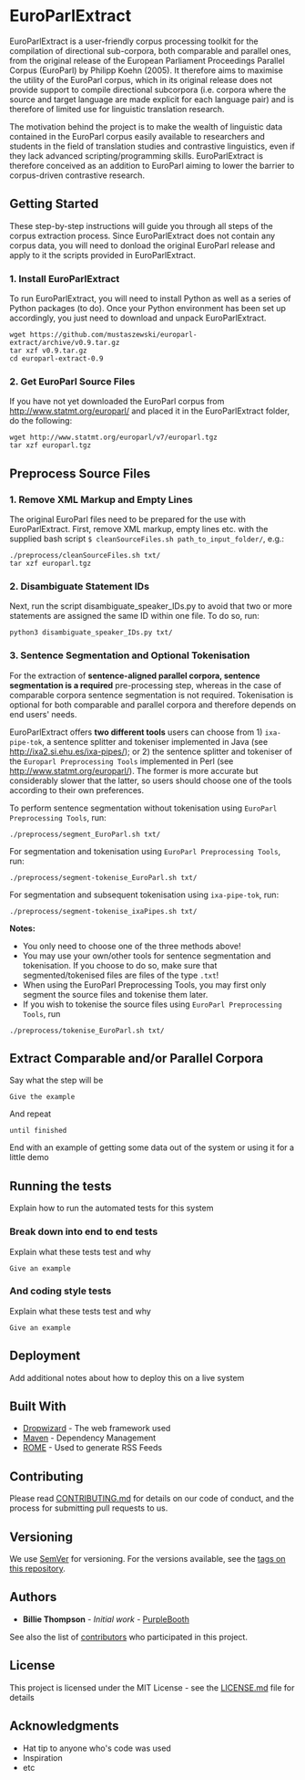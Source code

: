 # EuroParlExtract

EuroParlExtract is a user-friendly corpus processing toolkit for the compilation of directional sub-corpora, both comparable and parallel ones, from the original release of the European Parliament Proceedings Parallel Corpus (EuroParl) by Philipp Koehn (2005). It therefore aims to maximise the utility of the EuroParl corpus, which in its original release does not provide support to compile directional subcorpora (i.e. corpora where the source and target language are made explicit for each language pair) and is therefore of limited use for linguistic translation research.

The motivation behind the project is to make the wealth of linguistic data contained in the EuroParl corpus easily available to researchers and students in the field of translation studies and contrastive linguistics, even if they lack advanced scripting/programming skills. EuroParlExtract is therefore conceived as an addition to EuroParl aiming to lower the barrier to corpus-driven contrastive research.

## Getting Started

These step-by-step instructions will guide you through all steps of the corpus extraction process. Since EuroParlExtract does not contain any corpus data, you will need to donload the original EuroParl release and apply to it the scripts provided in EuroParlExtract.

### 1. Install EuroParlExtract

To run EuroParlExtract, you will need to install Python as well as a series of Python packages (to do). Once your Python environment has been set up accordingly, you just need to download and unpack EuroParlExtract.

````shell
wget https://github.com/mustaszewski/europarl-extract/archive/v0.9.tar.gz
tar xzf v0.9.tar.gz
cd europarl-extract-0.9
````
### 2. Get EuroParl Source Files

If you have not yet downloaded the EuroParl corpus from http://www.statmt.org/europarl/ and placed it in the EuroParlExtract folder, do the following:

```shell
wget http://www.statmt.org/europarl/v7/europarl.tgz
tar xzf europarl.tgz
```
## Preprocess Source Files

### 1. Remove XML Markup and Empty Lines

The original EuroParl files need to be prepared for the use with EuroParlExtract. First, remove XML markup, empty lines etc. with the supplied bash script `$ cleanSourceFiles.sh path_to_input_folder/`, e.g.:

```shell
./preprocess/cleanSourceFiles.sh txt/
tar xzf europarl.tgz
```
### 2. Disambiguate Statement IDs

Next, run the script disambiguate_speaker_IDs.py to avoid that two or more statements are assigned the same ID within one file. To do so, run:

```shell
python3 disambiguate_speaker_IDs.py txt/
```

### 3. Sentence Segmentation and Optional Tokenisation

For the extraction of **sentence-aligned parallel corpora, sentence segmentation is a required** pre-processing step, whereas in the case of comparable corpora sentence segmentation is not required. Tokenisation is optional for both comparable and parallel corpora and therefore depends on end users' needs.

EuroParlExtract offers **two different tools** users can choose from 1) `ixa-pipe-tok`, a sentence splitter and tokeniser implemented in Java (see http://ixa2.si.ehu.es/ixa-pipes/); or 2) the sentence splitter and tokeniser of the `Europarl Preprocessing Tools` implemented in Perl (see http://www.statmt.org/europarl/). The former is more accurate but considerably slower that the latter, so users should choose one of the tools according to their own preferences.

To perform sentence segmentation without tokenisation using `EuroParl Preprocessing Tools`, run:

```shell
./preprocess/segment_EuroParl.sh txt/
```

For segmentation and tokenisation using `EuroParl Preprocessing Tools`, run:

```shell
./preprocess/segment-tokenise_EuroParl.sh txt/
```

For segmentation and subsequent tokenisation using `ixa-pipe-tok`, run:

```shell
./preprocess/segment-tokenise_ixaPipes.sh txt/
```

**Notes:**
- You only need to choose one of the three methods above!
- You may use your own/other tools for sentence segmentation and tokenisation. If you choose to do so, make sure that segmented/tokenised files are files of the type `.txt`!
- When using the EuroParl Preprocessing Tools, you may first only segment the source files and tokenise them later.
- If you wish to tokenise the source files using `EuroParl Preprocessing Tools`, run

```shell
./preprocess/tokenise_EuroParl.sh txt/
```
## Extract Comparable and/or Parallel Corpora


Say what the step will be

```
Give the example
```

And repeat

```
until finished
```

End with an example of getting some data out of the system or using it for a little demo

## Running the tests

Explain how to run the automated tests for this system

### Break down into end to end tests

Explain what these tests test and why

```
Give an example
```

### And coding style tests

Explain what these tests test and why

```
Give an example
```

## Deployment

Add additional notes about how to deploy this on a live system

## Built With

* [Dropwizard](http://www.dropwizard.io/1.0.2/docs/) - The web framework used
* [Maven](https://maven.apache.org/) - Dependency Management
* [ROME](https://rometools.github.io/rome/) - Used to generate RSS Feeds

## Contributing

Please read [CONTRIBUTING.md](https://gist.github.com/PurpleBooth/b24679402957c63ec426) for details on our code of conduct, and the process for submitting pull requests to us.

## Versioning

We use [SemVer](http://semver.org/) for versioning. For the versions available, see the [tags on this repository](https://github.com/your/project/tags). 

## Authors

* **Billie Thompson** - *Initial work* - [PurpleBooth](https://github.com/PurpleBooth)

See also the list of [contributors](https://github.com/your/project/contributors) who participated in this project.

## License

This project is licensed under the MIT License - see the [LICENSE.md](LICENSE.md) file for details

## Acknowledgments

* Hat tip to anyone who's code was used
* Inspiration
* etc

